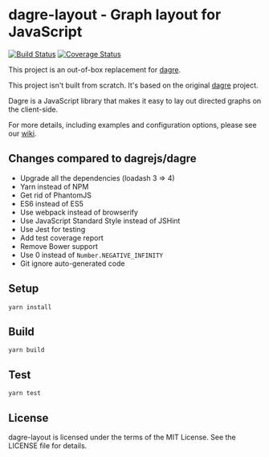 # dagre-layout - Graph layout for JavaScript

[![Build Status](https://secure.travis-ci.org/tylingsoft/dagre-layout.png?branch=master)](http://travis-ci.org/tylingsoft/dagre-layout)
[![Coverage Status](https://coveralls.io/repos/github/tylingsoft/dagre-layout/badge.svg?branch=master)](https://coveralls.io/github/tylingsoft/dagre-layout?branch=master)

This project is an out-of-box replacement for [dagre](https://github.com/dagrejs/dagre).

This project isn't built from scratch. It's based on the original [dagre](https://github.com/dagrejs/dagre) project.

Dagre is a JavaScript library that makes it easy to lay out directed graphs on the client-side.

For more details, including examples and configuration options, please see our [wiki](https://github.com/dagrejs/dagre/wiki).

## Changes compared to dagrejs/dagre

- Upgrade all the dependencies (loadash 3 => 4)
- Yarn instead of NPM
- Get rid of PhantomJS
- ES6 instead of ES5
- Use webpack instead of browserify
- Use JavaScript Standard Style instead of JSHint
- Use Jest for testing
- Add test coverage report
- Remove Bower support
- Use 0 instead of `Number.NEGATIVE_INFINITY`
- Git ignore auto-generated code

## Setup

```
yarn install
```

## Build

```
yarn build
```

## Test

```
yarn test
```

## License

dagre-layout is licensed under the terms of the MIT License. See the LICENSE file for details.
